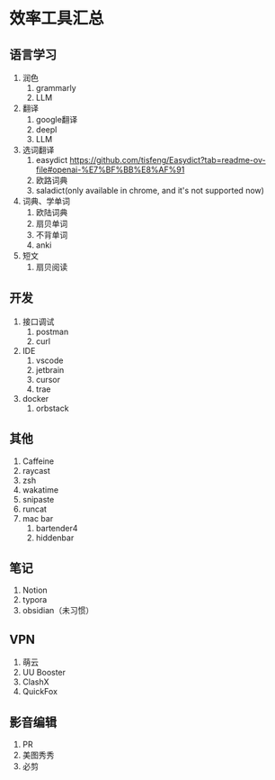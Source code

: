 # 效率工具汇总

## 语言学习

1. 润色
   1. grammarly
   2. LLM
2. 翻译
   1. google翻译
   2. deepl
   3. LLM
3. 选词翻译
   1. easydict https://github.com/tisfeng/Easydict?tab=readme-ov-file#openai-%E7%BF%BB%E8%AF%91
   2. 欧路词典
   3. saladict(only available in chrome, and it's not supported now)
4. 词典、学单词
   1. 欧陆词典
   2. 扇贝单词
   3. 不背单词
   4. anki
5. 短文
   1. 扇贝阅读

## 开发

1. 接口调试
   1. postman
   2. curl
2. IDE
   1. vscode
   2. jetbrain
   3. cursor
   4. trae
3. docker
   1. orbstack

## 其他

1. Caffeine
2. raycast
3. zsh
4. wakatime
5. snipaste
6. runcat
7. mac bar
   1. bartender4
   2. hiddenbar

## 笔记

1. Notion
2. typora 
3. obsidian（未习惯）

## VPN

1. 萌云
2. UU Booster
3. ClashX
4. QuickFox

## 影音编辑

1. PR
2. 美图秀秀
3. 必剪
